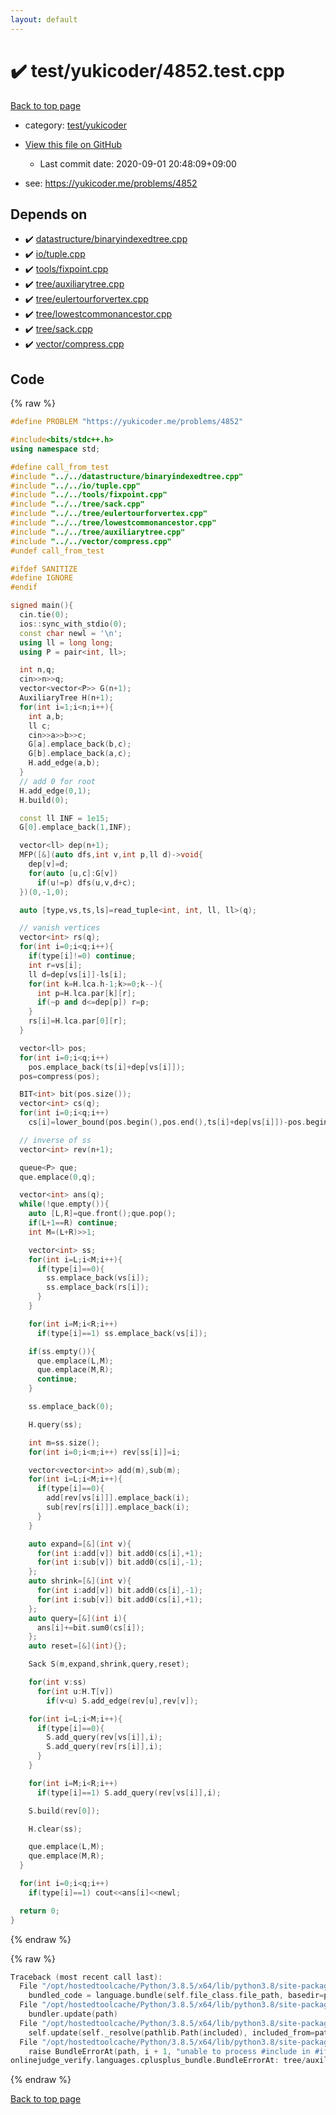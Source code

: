 ```yaml
---
layout: default
---
```


<!-- mathjax config similar to math.stackexchange -->
<script type="text/javascript" async
  src="https://cdnjs.cloudflare.com/ajax/libs/mathjax/2.7.5/MathJax.js?config=TeX-MML-AM_CHTML">
</script>
<script type="text/x-mathjax-config">
  MathJax.Hub.Config({
    TeX: { equationNumbers: { autoNumber: "AMS" }},
    tex2jax: {
      inlineMath: [ ['$','$'] ],
      processEscapes: true
    },
    "HTML-CSS": { matchFontHeight: false },
    displayAlign: "left",
    displayIndent: "2em"
  });
</script>

<script type="text/javascript" src="https://cdnjs.cloudflare.com/ajax/libs/jquery/3.4.1/jquery.min.js"></script>
<script src="https://cdn.jsdelivr.net/npm/jquery-balloon-js@1.1.2/jquery.balloon.min.js" integrity="sha256-ZEYs9VrgAeNuPvs15E39OsyOJaIkXEEt10fzxJ20+2I=" crossorigin="anonymous"></script>
<script type="text/javascript" src="../../../assets/js/copy-button.js"></script>
<link rel="stylesheet" href="../../../assets/css/copy-button.css" />


# :heavy_check_mark: test/yukicoder/4852.test.cpp

<a href="../../../index.html">Back to top page</a>

* category: <a href="../../../index.html#de60e5ba474ac43bf7562c10f5977e2d">test/yukicoder</a>
* <a href="{{ site.github.repository_url }}/blob/master/test/yukicoder/4852.test.cpp">View this file on GitHub</a>
    - Last commit date: 2020-09-01 20:48:09+09:00


* see: <a href="https://yukicoder.me/problems/4852">https://yukicoder.me/problems/4852</a>


## Depends on

* :heavy_check_mark: <a href="../../../library/datastructure/binaryindexedtree.cpp.html">datastructure/binaryindexedtree.cpp</a>
* :heavy_check_mark: <a href="../../../library/io/tuple.cpp.html">io/tuple.cpp</a>
* :heavy_check_mark: <a href="../../../library/tools/fixpoint.cpp.html">tools/fixpoint.cpp</a>
* :heavy_check_mark: <a href="../../../library/tree/auxiliarytree.cpp.html">tree/auxiliarytree.cpp</a>
* :heavy_check_mark: <a href="../../../library/tree/eulertourforvertex.cpp.html">tree/eulertourforvertex.cpp</a>
* :heavy_check_mark: <a href="../../../library/tree/lowestcommonancestor.cpp.html">tree/lowestcommonancestor.cpp</a>
* :heavy_check_mark: <a href="../../../library/tree/sack.cpp.html">tree/sack.cpp</a>
* :heavy_check_mark: <a href="../../../library/vector/compress.cpp.html">vector/compress.cpp</a>


## Code

<a id="unbundled"></a>
{% raw %}
```cpp
#define PROBLEM "https://yukicoder.me/problems/4852"

#include<bits/stdc++.h>
using namespace std;

#define call_from_test
#include "../../datastructure/binaryindexedtree.cpp"
#include "../../io/tuple.cpp"
#include "../../tools/fixpoint.cpp"
#include "../../tree/sack.cpp"
#include "../../tree/eulertourforvertex.cpp"
#include "../../tree/lowestcommonancestor.cpp"
#include "../../tree/auxiliarytree.cpp"
#include "../../vector/compress.cpp"
#undef call_from_test

#ifdef SANITIZE
#define IGNORE
#endif

signed main(){
  cin.tie(0);
  ios::sync_with_stdio(0);
  const char newl = '\n';
  using ll = long long;
  using P = pair<int, ll>;

  int n,q;
  cin>>n>>q;
  vector<vector<P>> G(n+1);
  AuxiliaryTree H(n+1);
  for(int i=1;i<n;i++){
    int a,b;
    ll c;
    cin>>a>>b>>c;
    G[a].emplace_back(b,c);
    G[b].emplace_back(a,c);
    H.add_edge(a,b);
  }
  // add 0 for root
  H.add_edge(0,1);
  H.build(0);

  const ll INF = 1e15;
  G[0].emplace_back(1,INF);

  vector<ll> dep(n+1);
  MFP([&](auto dfs,int v,int p,ll d)->void{
    dep[v]=d;
    for(auto [u,c]:G[v])
      if(u!=p) dfs(u,v,d+c);
  })(0,-1,0);

  auto [type,vs,ts,ls]=read_tuple<int, int, ll, ll>(q);

  // vanish vertices
  vector<int> rs(q);
  for(int i=0;i<q;i++){
    if(type[i]!=0) continue;
    int r=vs[i];
    ll d=dep[vs[i]]-ls[i];
    for(int k=H.lca.h-1;k>=0;k--){
      int p=H.lca.par[k][r];
      if(~p and d<=dep[p]) r=p;
    }
    rs[i]=H.lca.par[0][r];
  }

  vector<ll> pos;
  for(int i=0;i<q;i++)
    pos.emplace_back(ts[i]+dep[vs[i]]);
  pos=compress(pos);

  BIT<int> bit(pos.size());
  vector<int> cs(q);
  for(int i=0;i<q;i++)
    cs[i]=lower_bound(pos.begin(),pos.end(),ts[i]+dep[vs[i]])-pos.begin();

  // inverse of ss
  vector<int> rev(n+1);

  queue<P> que;
  que.emplace(0,q);

  vector<int> ans(q);
  while(!que.empty()){
    auto [L,R]=que.front();que.pop();
    if(L+1==R) continue;
    int M=(L+R)>>1;

    vector<int> ss;
    for(int i=L;i<M;i++){
      if(type[i]==0){
        ss.emplace_back(vs[i]);
        ss.emplace_back(rs[i]);
      }
    }

    for(int i=M;i<R;i++)
      if(type[i]==1) ss.emplace_back(vs[i]);

    if(ss.empty()){
      que.emplace(L,M);
      que.emplace(M,R);
      continue;
    }

    ss.emplace_back(0);

    H.query(ss);

    int m=ss.size();
    for(int i=0;i<m;i++) rev[ss[i]]=i;

    vector<vector<int>> add(m),sub(m);
    for(int i=L;i<M;i++){
      if(type[i]==0){
        add[rev[vs[i]]].emplace_back(i);
        sub[rev[rs[i]]].emplace_back(i);
      }
    }

    auto expand=[&](int v){
      for(int i:add[v]) bit.add0(cs[i],+1);
      for(int i:sub[v]) bit.add0(cs[i],-1);
    };
    auto shrink=[&](int v){
      for(int i:add[v]) bit.add0(cs[i],-1);
      for(int i:sub[v]) bit.add0(cs[i],+1);
    };
    auto query=[&](int i){
      ans[i]+=bit.sum0(cs[i]);
    };
    auto reset=[&](int){};

    Sack S(m,expand,shrink,query,reset);

    for(int v:ss)
      for(int u:H.T[v])
        if(v<u) S.add_edge(rev[u],rev[v]);

    for(int i=L;i<M;i++){
      if(type[i]==0){
        S.add_query(rev[vs[i]],i);
        S.add_query(rev[rs[i]],i);
      }
    }

    for(int i=M;i<R;i++)
      if(type[i]==1) S.add_query(rev[vs[i]],i);

    S.build(rev[0]);

    H.clear(ss);

    que.emplace(L,M);
    que.emplace(M,R);
  }

  for(int i=0;i<q;i++)
    if(type[i]==1) cout<<ans[i]<<newl;

  return 0;
}

```
{% endraw %}

<a id="bundled"></a>
{% raw %}
```cpp
Traceback (most recent call last):
  File "/opt/hostedtoolcache/Python/3.8.5/x64/lib/python3.8/site-packages/onlinejudge_verify/docs.py", line 349, in write_contents
    bundled_code = language.bundle(self.file_class.file_path, basedir=pathlib.Path.cwd())
  File "/opt/hostedtoolcache/Python/3.8.5/x64/lib/python3.8/site-packages/onlinejudge_verify/languages/cplusplus.py", line 185, in bundle
    bundler.update(path)
  File "/opt/hostedtoolcache/Python/3.8.5/x64/lib/python3.8/site-packages/onlinejudge_verify/languages/cplusplus_bundle.py", line 399, in update
    self.update(self._resolve(pathlib.Path(included), included_from=path))
  File "/opt/hostedtoolcache/Python/3.8.5/x64/lib/python3.8/site-packages/onlinejudge_verify/languages/cplusplus_bundle.py", line 398, in update
    raise BundleErrorAt(path, i + 1, "unable to process #include in #if / #ifdef / #ifndef other than include guards")
onlinejudge_verify.languages.cplusplus_bundle.BundleErrorAt: tree/auxiliarytree.cpp: line 6: unable to process #include in #if / #ifdef / #ifndef other than include guards

```
{% endraw %}

<a href="../../../index.html">Back to top page</a>

